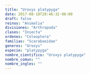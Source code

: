 ```yaml
---
title: "Uroxys platypyga"
date: 2017-08-18T20:46:32-06:00
draft: false
reinos: "Animalia"
divisiones: "Arthropoda"
clases: "Insecta"
ordenes: "Coleoptera"
familias: "Scarabaeidae"
generos: "Uroxys"
especie: "platypyga"
nombre_cientifico: "Uroxys platypyga"
nombre_comun: ""
nombre_ingles: ""
---
```

